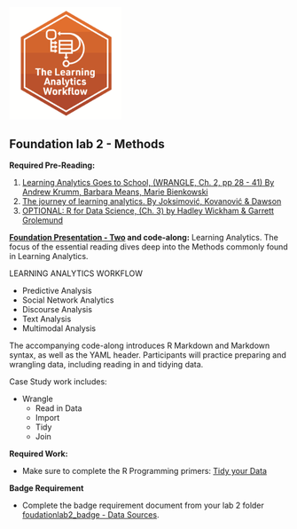 <img src="img/wrkflo_badge.png" width="40%"/>


## **Foundation lab 2** - Methods


**Required Pre-Reading:**

1. [Learning Analytics Goes to School, (WRANGLE, Ch. 2, pp 28 - 41) By Andrew Krumm, Barbara Means, Marie Bienkowski](https://laser-institute.github.io/LASER_Foundations_2023//lab2/Readings/Learning%20Analytics%20Goes%20to%20School.pdf)
2. [The journey of learning analytics. By Joksimović, Kovanović & Dawson](https://laser-institute.github.io/LASER_Foundations_2023/lab2/Readings/The_Journey_of_Learning_Analytics.pdf)
3.  [OPTIONAL: R for Data Science, (Ch. 3) by Hadley Wickham & Garrett Grolemund](https://r4ds.had.co.nz/transform.html)


**[Foundation Presentation - Two](https://laser-institute.github.io/LASER_Foundations_2023/lab2/found-lab-2-slides.html#1) and code-along:**
Learning Analytics. The focus of the essential reading dives deep into the Methods commonly found in Learning Analytics.

LEARNING ANALYTICS WORKFLOW

- Predictive Analysis
- Social Network Analytics
- Discourse Analysis
- Text Analysis
- Multimodal Analysis


The accompanying code-along introduces R Markdown and Markdown syntax, as well as the YAML header. Participants will practice preparing and wrangling data, including reading in and tidying data. 

Case Study work includes:
- Wrangle
  + Read in Data
  + Import
  + Tidy
  + Join


**Required Work:**

-  Make sure to complete the R Programming primers:  [Tidy your Data](https://rstudio.cloud/learn/primers/4)

**Badge Requirement**

-  Complete the badge requirement document from your lab 2 folder [foudationlab2_badge - Data Sources]().
